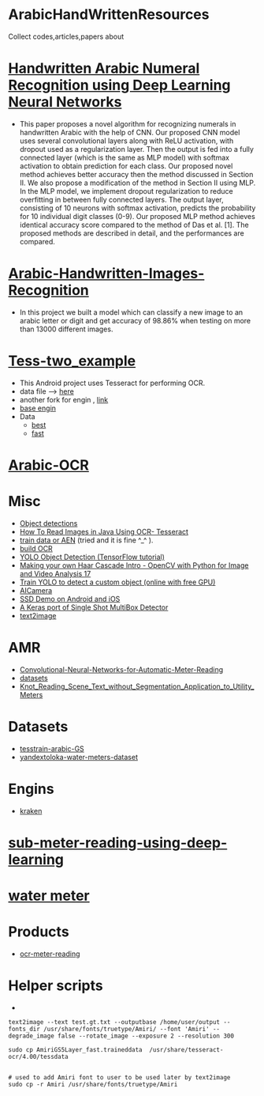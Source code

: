 # ArabicHandWrittenResources
Collect codes,articles,papers about 

# [Handwritten Arabic Numeral Recognition using Deep Learning Neural Networks](https://arxiv.org/pdf/1702.04663.pdf)
- This paper proposes a novel algorithm for recognizing
numerals in handwritten Arabic with the help of CNN. Our
proposed CNN model uses several convolutional layers along
with ReLU activation, with dropout used as a regularization
layer. Then the output is fed into a fully connected layer
(which is the same as MLP model) with softmax activation to
obtain prediction for each class. Our proposed novel method
achieves better accuracy then the method discussed in Section
II. We also propose a modification of the method in Section
II using MLP. In the MLP model, we implement dropout
regularization to reduce overfitting in between fully connected
layers. The output layer, consisting of 10 neurons with softmax
activation, predicts the probability for 10 individual digit
classes (0-9). Our proposed MLP method achieves identical
accuracy score compared to the method of Das et al. [1].
The proposed methods are described in detail, and the performances are compared.


# [Arabic-Handwritten-Images-Recognition](https://github.com/AmrHendy/Arabic-Handwritten-Images-Recognition) 
- In this project we built a model which can classify a new image to an arabic letter or digit and get accuracy of 98.86% when testing on more than 13000 different images.

# [Tess-two_example](https://github.com/ashomokdev/Tess-two_example)
- This Android project uses Tesseract for performing OCR.
- data file --> [here](https://github.com/tesseract-ocr/tessdata/blob/3.04.00/ara.traineddata)
- another fork for engin , [link](https://github.com/alexcohn/tess-two)
- [ base engin](https://github.com/tesseract-ocr/tesseract)
- Data
  - [best](https://github.com/tesseract-ocr/tessdata_best)
  - [fast](https://github.com/tesseract-ocr/tessdata_fast)
  
# [Arabic-OCR](https://github.com/HusseinYoussef/Arabic-OCR)

# Misc
- [Object detections](https://www.youtube.com/watch?v=Rgpfk6eYxJA)
- [How To Read Images in Java Using OCR- Tesseract](https://www.youtube.com/watch?v=5DqW9KP-aQo)
- [train data or AEN](https://github.com/ahmed-tea/tessdata_Arabic_Numbers) (tried and it is fine ^_^ ).
- [build OCR](https://medium.com/saarthi-ai/how-to-build-your-own-ocr-a5bb91b622ba)
- [YOLO Object Detection (TensorFlow tutorial)](https://www.youtube.com/watch?v=4eIBisqx9_g)
- [Making your own Haar Cascade Intro - OpenCV with Python for Image and Video Analysis 17](https://www.youtube.com/watch?v=jG3bu0tjFbk&list=PLQVvvaa0QuDdttJXlLtAJxJetJcqmqlQq&index=17)
- [Train YOLO to detect a custom object (online with free GPU)](https://www.youtube.com/watch?v=_FNfRtXEbr4)
- [AICamera](https://github.com/facebookarchive/AICamera)
- [SSD Demo on Android and iOS](https://github.com/PaddlePaddle/Mobile/issues/25)
- [A Keras port of Single Shot MultiBox Detector](https://github.com/pierluigiferrari/ssd_keras#how-to-use-it)
- [text2image](http://manpages.ubuntu.com/manpages/bionic/man1/text2image.1.html)


# AMR 
- [Convolutional-Neural-Networks-for-Automatic-Meter-Reading](https://amds123.github.io/2019/02/25/Convolutional-Neural-Networks-for-Automatic-Meter-Reading)
- [datasets](https://web.inf.ufpr.br/vri/databases/ufpr-amr/license-agreement/)
- [Knot_Reading_Scene_Text_without_Segmentation_Application_to_Utility_Meters](https://www.researchgate.net/publication/325551847_Cutting_Sayre%27s_Knot_Reading_Scene_Text_without_Segmentation_Application_to_Utility_Meters)

# Datasets 
- [tesstrain-arabic-GS](https://github.com/Shreeshrii/tesstrain-arabic-GS)
- [yandextoloka-water-meters-dataset](https://www.kaggle.com/tapakah68/yandextoloka-water-meters-dataset)

# Engins 
- [kraken](https://github.com/mittagessen/kraken)

# [sub-meter-reading-using-deep-learning](https://nanonets.com/blog/sub-meter-reading-using-deep-learning/)

# [water meter](https://habr.com/ru/company/ods/blog/469633/)

# Products 
- [ocr-meter-reading](https://anyline.com/products/ocr-meter-reading/)

# Helper scripts 
- 
```
text2image --text test.gt.txt --outputbase /home/user/output --fonts_dir /usr/share/fonts/truetype/Amiri/ --font 'Amiri' --degrade_image false --rotate_image --exposure 2 --resolution 300
```

```
sudo cp AmiriGS5Layer_fast.traineddata  /usr/share/tesseract-ocr/4.00/tessdata


```

```
# used to add Amiri font to user to be used later by text2image
sudo cp -r Amiri /usr/share/fonts/truetype/Amiri
```
